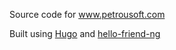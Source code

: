 Source code for www.petrousoft.com

Built using [Hugo](https://gohugo.io/) and [hello-friend-ng](https://github.com/rhazdon/hugo-theme-hello-friend-ng)
